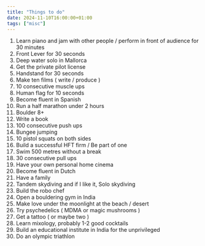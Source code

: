 ```yaml
---
title: "Things to do"
date: 2024-11-10T16:00:00+01:00
tags: ["misc"]
---
```


1. Learn piano and jam with other people / perform in front of audience for 30 minutes
2. Front Lever for 30 seconds
3. Deep water solo in Mallorca
4. Get the private pilot license
5. Handstand for 30 seconds
6. Make ten films ( write / produce )
7. 10 consecutive muscle ups
8. Human flag for 10 seconds
9. Become fluent in Spanish
10. Run a half marathon under 2 hours
11. Boulder 8+
12. Write a book
13. 100 consecutive push ups
14. Bungee jumping
15. 10 pistol squats on both sides
16. Build a successful HFT firm / Be part of one
17. Swim 500 metres without a break
18. 30 consecutive pull ups
19. Have your own personal home cinema
20. Become fluent in Dutch
21. Have a family
22. Tandem skydiving and if I like it, Solo skydiving
23. Build the robo chef
24. Open a bouldering gym in India
25. Make love under the moonlight at the beach / desert
26. Try psychedelics ( MDMA or magic mushrooms )
27. Get a tattoo ( or maybe two )
28. Learn mixology, probably 1-2 good cocktails
29. Build an educational institute in India for the unprivileged
30. Do an olympic triathlon